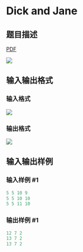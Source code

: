 # Dick and Jane

## 题目描述

[problemUrl]: https://uva.onlinejudge.org/index.php?option=com_onlinejudge&Itemid=8&category=14&page=show_problem&problem=1198

[PDF](https://uva.onlinejudge.org/external/102/p10257.pdf)

![](https://cdn.luogu.com.cn/upload/vjudge_pic/UVA10257/a1b4ed36c7ef58132a037ee3b1ce03ff889f934a.png)

## 输入输出格式

### 输入格式

![](https://cdn.luogu.com.cn/upload/vjudge_pic/UVA10257/fb2adb9f0b1c88196a9714ce887175bbfb100d3e.png)

### 输出格式

![](https://cdn.luogu.com.cn/upload/vjudge_pic/UVA10257/e37fc2e28d7feab03e51c5e4a621d6c156ed3d22.png)

## 输入输出样例

### 输入样例 #1

```cpp
5 5 10 9
5 5 10 10
5 5 11 10
```


### 输出样例 #1

```cpp
12 7 2
13 7 2
13 7 2
```


